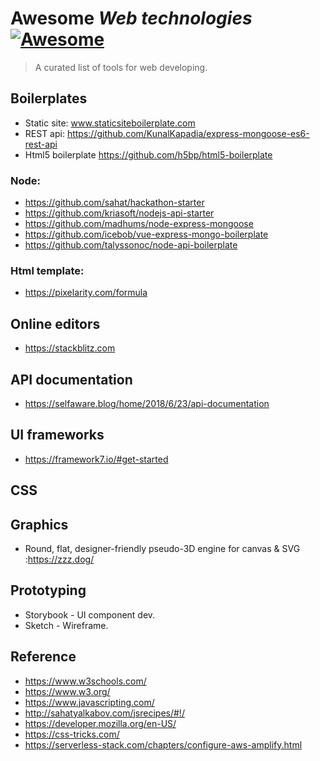 # Awesome *Web technologies* [![Awesome](https://cdn.rawgit.com/sindresorhus/awesome/d7305f38d29fed78fa85652e3a63e154dd8e8829/media/badge.svg)](https://github.com/sindresorhus/awesome)

> A curated list of tools for web developing.

## Boilerplates
* Static site: www.staticsiteboilerplate.com  
* REST api: https://github.com/KunalKapadia/express-mongoose-es6-rest-api
* Html5 boilerplate https://github.com/h5bp/html5-boilerplate 

### Node:
  * https://github.com/sahat/hackathon-starter
  * https://github.com/kriasoft/nodejs-api-starter
  * https://github.com/madhums/node-express-mongoose
  * https://github.com/icebob/vue-express-mongo-boilerplate
  * https://github.com/talyssonoc/node-api-boilerplate
 
 ### Html template: 
  * https://pixelarity.com/formula
  
## Online editors
* https://stackblitz.com

## API documentation

* https://selfaware.blog/home/2018/6/23/api-documentation

## UI frameworks

* https://framework7.io/#get-started

## CSS


## Graphics

* Round, flat, designer-friendly pseudo-3D engine for canvas & SVG :https://zzz.dog/

## Prototyping

* Storybook - UI component dev.
* Sketch - Wireframe.

## Reference

* https://www.w3schools.com/
* https://www.w3.org/
* https://www.javascripting.com/
* http://sahatyalkabov.com/jsrecipes/#!/
* https://developer.mozilla.org/en-US/
* https://css-tricks.com/
* https://serverless-stack.com/chapters/configure-aws-amplify.html



